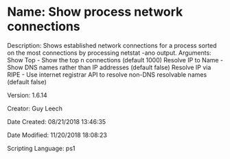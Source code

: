 ﻿# Name: Show process network connections

Description: Shows established network connections for a process sorted on the most connections by processing netstat -ano output.
Arguments:
  Show Top - Show the top n connections (default 1000)
  Resolve IP to Name - Show DNS names rather than IP addresses (default false)
  Resolve IP via RIPE - Use internet registrar API to resolve non-DNS resolvable names (default false)

Version: 1.6.14

Creator: Guy Leech

Date Created: 08/21/2018 13:46:35

Date Modified: 11/20/2018 18:08:23

Scripting Language: ps1

